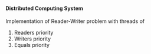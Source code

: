 #### Distributed Computing System

Implementation of Reader-Writer problem with threads of
1. Readers priority
2. Writers priority
3. Equals priority
